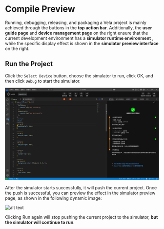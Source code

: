 <!-- 源地址: https://iot.mi.com/vela/quickapp/en/tools/debug/start.html -->

# Compile Preview

Running, debugging, releasing, and packaging a Vela project is mainly achieved through the buttons in the **top action bar**. Additionally, the **user guide page** and **device management page** on the right ensure that the current development environment has a **simulator runtime environment** , while the specific display effect is shown in the **simulator preview interface** on the right.

## Run the Project

Click the `Select Device` button, choose the simulator to run, click OK, and then click `Debug` to start the simulator.

![alt text](../../images/ide-debug-5.png)

After the simulator starts successfully, it will push the current project. Once the push is successful, you can preview the effect in the simulator preview page, as shown in the following dynamic image:

![alt text](../../images/ide-run-1.gif)

Clicking Run again will stop pushing the current project to the simulator, **but the simulator will continue to run**.
